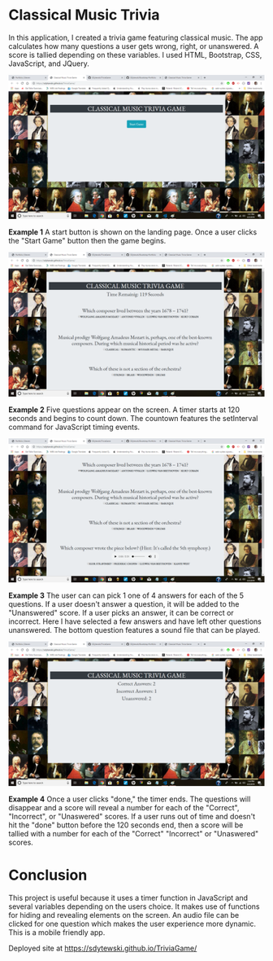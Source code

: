 # Classical Music Trivia

In this application, I created a trivia game featuring classical music. The app calculates how many questions a user gets wrong, right, or unanswered. A score is tallied depending on these variables. I used HTML, Bootstrap, CSS, JavaScript, and JQuery.  


![first-prompt](assets/images/trivia1.png)

**Example 1** A start button is shown on the landing page.  Once a user clicks the "Start Game" button then the game begins. 




![first-prompt](assets/images/trivia2.png)

**Example 2** Five questions appear on the screen. A timer starts at 120 seconds and begins to count down. The countown  features the setInterval command for JavaScript timing events.

![first-prompt](assets/images/trivia3.png)


**Example 3**
 The user can can pick 1 one of 4 answers for each of the 5 questions. If a user doesn't answer a question, it will be added to the "Unanswered" score. If a user picks an answer, it can be correct or incorrect. Here I have selected a few answers and have left other questions unanswered.  The bottom question features a sound file that can be played.
 
 
 ![first-prompt](assets/images/trivia4.png)

 **Example 4** Once a user clicks "done," the timer ends. The questions will disappear and a score will  reveal a number for each of the "Correct", "Incorrect", or "Unaswered" scores.
If a user runs out of time and doesn't hit the "done" button before the 120 seconds end, then a score will be tallied with a number for each of the "Correct" "Incorrect" or "Unaswered" scores.       



# Conclusion

This project is useful because it uses a timer function in JavaScript and several variables depending on the users choice. It makes use of functions for hiding and revealing elements on the screen.  An audio file can be clicked for one question which makes the user experience more dynamic.  This is a mobile friendly app. 

Deployed site at https://sdytewski.github.io/TriviaGame/